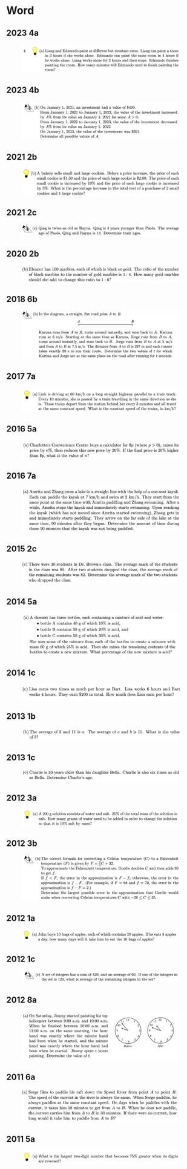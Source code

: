 # Word

## 2023 4a

<figure><img src="../.gitbook/assets/截屏2023-06-16 下午4.46.09.png" alt=""><figcaption></figcaption></figure>

## 2023 4b

<figure><img src="../.gitbook/assets/截屏2023-06-16 下午4.45.37.png" alt=""><figcaption></figcaption></figure>

## 2021 2b

<figure><img src="../.gitbook/assets/截屏2022-11-18 上午10.33.53.png" alt=""><figcaption></figcaption></figure>

## 2021 2c

<figure><img src="../.gitbook/assets/截屏2022-11-18 上午10.34.11.png" alt=""><figcaption></figcaption></figure>

## 2020 2b

<figure><img src="../.gitbook/assets/截屏2022-11-18 上午11.15.55.png" alt=""><figcaption></figcaption></figure>

## 2018 6b

<figure><img src="../.gitbook/assets/截屏2022-11-21 下午7.59.36.png" alt=""><figcaption></figcaption></figure>

## 2017 7a

<figure><img src="../.gitbook/assets/截屏2022-11-21 下午8.35.44.png" alt=""><figcaption></figcaption></figure>

## 2016 5a

<figure><img src="../.gitbook/assets/截屏2022-11-21 下午9.11.21.png" alt=""><figcaption></figcaption></figure>

## 2016 7a

<figure><img src="../.gitbook/assets/截屏2022-11-21 下午9.15.21.png" alt=""><figcaption></figcaption></figure>

## 2015 2c

<figure><img src="../.gitbook/assets/截屏2022-11-21 下午10.07.13.png" alt=""><figcaption></figcaption></figure>

## 2014 5a

<figure><img src="../.gitbook/assets/截屏2022-12-15 下午1.11.36.png" alt=""><figcaption></figcaption></figure>

## 2014 1c

<figure><img src="../.gitbook/assets/截屏2022-12-15 下午2.12.00.png" alt=""><figcaption></figcaption></figure>

## 2013 1b

<figure><img src="../.gitbook/assets/截屏2022-12-29 上午9.23.02.png" alt=""><figcaption></figcaption></figure>

## 2013 1c

<figure><img src="../.gitbook/assets/截屏2022-12-29 上午9.23.17.png" alt=""><figcaption></figcaption></figure>

## 2012 3a

<figure><img src="../.gitbook/assets/截屏2023-12-05 下午2.59.54.png" alt=""><figcaption></figcaption></figure>

## 2012 3b

<figure><img src="../.gitbook/assets/截屏2023-12-05 下午2.58.57.png" alt=""><figcaption></figcaption></figure>

## 2012 1a

<figure><img src="../.gitbook/assets/截屏2023-12-05 下午3.03.53.png" alt=""><figcaption></figcaption></figure>

## 2012 1c

<figure><img src="../.gitbook/assets/截屏2023-12-05 下午3.04.23.png" alt=""><figcaption></figcaption></figure>

## 2012 8a

<figure><img src="../.gitbook/assets/截屏2022-12-30 上午11.26.54.png" alt=""><figcaption></figcaption></figure>

## 2011 6a

<figure><img src="../.gitbook/assets/截屏2022-12-31 上午11.23.01.png" alt=""><figcaption></figcaption></figure>

## 2011 5a

<figure><img src="../.gitbook/assets/截屏2023-12-05 下午4.02.45.png" alt=""><figcaption></figcaption></figure>
